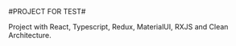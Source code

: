 #PROJECT FOR TEST#

Project with React, Typescript, Redux, MaterialUI, RXJS and Clean Architecture.  